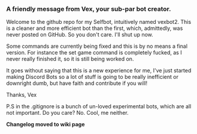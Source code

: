 <h3>A friendly message from Vex, your sub-par bot creator.</h3>
Welcome to the github repo for my Selfbot, intuitively named vexbot2. This is a cleaner and more efficient bot than the first, which,
admittedly, was never posted on GitHub. So you don't care. I'll shut up now.

Some commands are currently being fixed and this is by no means a final version. For instance the set game command is completely fucked, as
I never really finished it, so it is still being worked on.

It goes without saying that this is a new experience for me, I've just started making Discord Bots so a lot of stuff is going to be really
inefficient or downright dumb, but have faith and contribute if you will!

Thanks,
Vex

P.S in the .gitignore is a bunch of un-loved experimental bots, which are all not important. Do you care? No. Cool, me neither.

**Changelog moved to wiki page**
